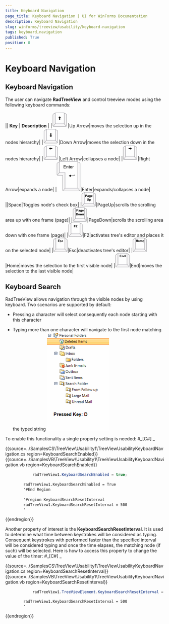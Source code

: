 ```yaml
---
title: Keyboard Navigation
page_title: Keyboard Navigation | UI for WinForms Documentation
description: Keyboard Navigation
slug: winforms/treeview/usability/keyboard-navigation
tags: keyboard,navigation
published: True
position: 0
---
```


# Keyboard Navigation



## Keyboard Navigation

The user can navigate __RadTreeView__ and control treeview modes using the following keyboard commands:  
        



|| __Key__ | __Description__ |
|![treeview-usability-keyboard-navigation 001](images/treeview-usability-keyboard-navigation001.png)|Up Arrow|moves the selection up in the nodes hierarchy|
|![treeview-usability-keyboard-navigation 002](images/treeview-usability-keyboard-navigation002.png)|Down Arrow|moves the selection down in the nodes hierarchy|
|![treeview-usability-keyboard-navigation 003](images/treeview-usability-keyboard-navigation003.png)|Left Arrow|collapses a node|
|![treeview-usability-keyboard-navigation 004](images/treeview-usability-keyboard-navigation004.png)|Right Arrow|expands a node|
|![treeview-usability-keyboard-navigation 005](images/treeview-usability-keyboard-navigation005.png)|Enter|expands/collapses a node|
||Space|Toggles node's check box|
|![treeview-usability-keyboard-navigation 006](images/treeview-usability-keyboard-navigation006.png)|PageUp|scrolls the scrolling area up with one frame (page)|
|![treeview-usability-keyboard-navigation 007](images/treeview-usability-keyboard-navigation007.png)|PageDown|scrolls the scrolling area down with one frame (page)|
|![treeview-usability-keyboard-navigation 008](images/treeview-usability-keyboard-navigation008.png)|F2|activates tree's editor and places it on the selected node|
|![treeview-usability-keyboard-navigation 009](images/treeview-usability-keyboard-navigation009.png)|Esc|deactivates tree's editor|
|![treeview-usability-keyboard-navigation 010](images/treeview-usability-keyboard-navigation010.png)|Home|moves the selection to the first visible node|
|![treeview-usability-keyboard-navigation 011](images/treeview-usability-keyboard-navigation011.png)|End|moves the selection to the last visible node|

## Keyboard Search

RadTreeView allows navigation through the visible nodes by using keyboard. Two scenarios are
          supported by default:
        

* Pressing a character will select consequently each node starting with this character
            

* Typing more than one character will navigate to the first node matching the typed string
            ![treeview-usability-keyboard-navigation 012](images/treeview-usability-keyboard-navigation012.gif)

To enable this functionality a single property setting is needed:
        #_[C#] _

	



{{source=..\SamplesCS\TreeView\Usability1\TreeViewUsabilityKeyboardNavigation.cs region=KeyboardSearchEnabled}} 
{{source=..\SamplesVB\TreeView\Usability1\TreeViewUsabilityKeyboardNavigation.vb region=KeyboardSearchEnabled}} 

````C#
            radTreeView1.KeyboardSearchEnabled = true;
````
````VB.NET
        radTreeView1.KeyboardSearchEnabled = True
        '#End Region

        '#region KeyboardSearchResetInterval
        radTreeView1.KeyboardSearchResetInterval = 500
        '
````

{{endregion}} 




Another property of interest is the __KeyboardSearchResetInterval__. It is used to determine what time between keystrokes will be considered as typing.
          Consequent keystrokes with performed faster than the specified interval will be considered typing and once the time elapses, the matching node (if such)
          will be selected. Here is how to access this property to change the value of the timer:
        #_[C#] _

	



{{source=..\SamplesCS\TreeView\Usability1\TreeViewUsabilityKeyboardNavigation.cs region=KeyboardSearchResetInterval}} 
{{source=..\SamplesVB\TreeView\Usability1\TreeViewUsabilityKeyboardNavigation.vb region=KeyboardSearchResetInterval}} 

````C#
            radTreeView1.TreeViewElement.KeyboardSearchResetInterval = 500;
````
````VB.NET
        radTreeView1.KeyboardSearchResetInterval = 500
        '
````

{{endregion}} 



